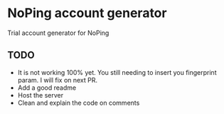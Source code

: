 # NoPing account generator
 Trial account generator for NoPing
## TODO
- It is not working 100% yet. You still needing to insert you fingerprint param. I will fix on next PR.
- Add a good readme
- Host the server
- Clean and explain the code on comments
